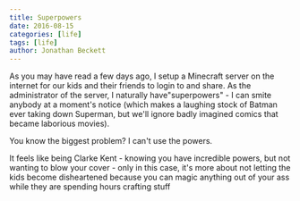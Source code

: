 ```yaml
---
title: Superpowers
date: 2016-08-15
categories: [life]
tags: [life]
author: Jonathan Beckett
---
```


As you may have read a few days ago, I setup a Minecraft server on the internet for our kids and their friends to login to and share. As the administrator of the server, I naturally have"superpowers" - I can smite anybody at a moment's notice (which makes a laughing stock of Batman ever taking down Superman, but we'll ignore badly imagined comics that became laborious movies).

You know the biggest problem? I can't use the powers.

It feels like being Clarke Kent - knowing you have incredible powers, but not wanting to blow your cover - only in this case, it's more about not letting the kids become disheartened because you can magic anything out of your ass while they are spending hours crafting stuff